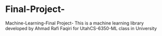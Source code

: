 # Final-Project-
Machine-Learning-Final Project- This is a machine learning library developed by Ahmad Rafi Faqiri for UtahCS-6350-ML class in University
